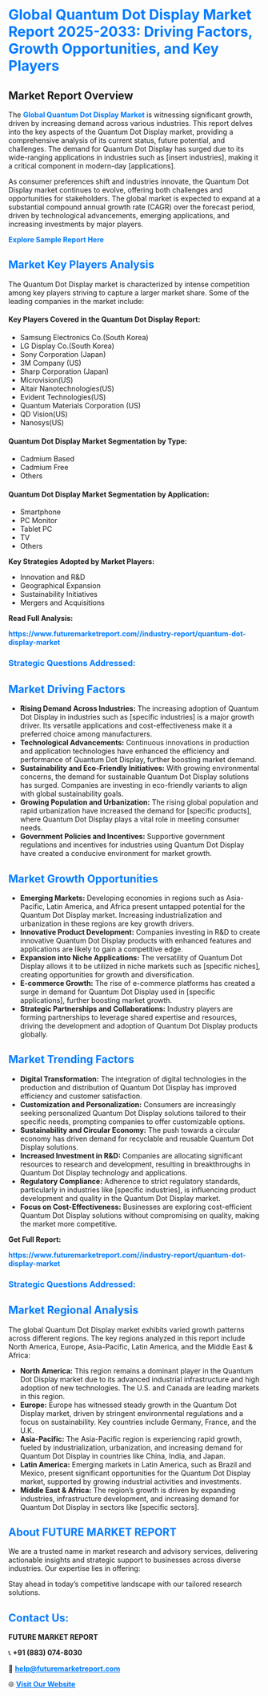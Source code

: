 <h1 style="color: #007BFF;">Global Quantum Dot Display Market Report 2025-2033: Driving Factors, Growth Opportunities, and Key Players</h1>

<section id="overview">
<h2>Market Report Overview</h2>
<p>The <a href="https://www.futuremarketreport.com//industry-report/quantum-dot-display-market" style="color: #007BFF; text-decoration: none;"><strong>Global Quantum Dot Display Market</strong></a> is witnessing significant growth, driven by increasing demand across various industries. This report delves into the key aspects of the Quantum Dot Display market, providing a comprehensive analysis of its current status, future potential, and challenges. The demand for Quantum Dot Display has surged due to its wide-ranging applications in industries such as [insert industries], making it a critical component in modern-day [applications].</p>
<p>As consumer preferences shift and industries innovate, the Quantum Dot Display market continues to evolve, offering both challenges and opportunities for stakeholders. The global market is expected to expand at a substantial compound annual growth rate (CAGR) over the forecast period, driven by technological advancements, emerging applications, and increasing investments by major players.</p>
</section>

<section id="overview">
<p><a href="https://www.futuremarketreport.com//request-sample/reportId=62981" style="color: #007BFF; text-decoration: none;"><strong>Explore Sample Report Here</strong></a></p>
</section>

<section id="key-players">
<h2 style="color: #007BFF;">Market Key Players Analysis</h2>
<p>The Quantum Dot Display market is characterized by intense competition among key players striving to capture a larger market share. Some of the leading companies in the market include:</p>
<h4>Key Players Covered in the Quantum Dot Display Report:</h4>
<ul><li>Samsung Electronics Co.(South Korea)</li><li>LG Display Co.(South Korea)</li><li>Sony Corporation (Japan)</li><li>3M Company (US)</li><li>Sharp Corporation (Japan)</li><li>Microvision(US)</li><li>Altair Nanotechnologies(US)</li><li>Evident Technologies(US)</li><li>Quantum Materials Corporation (US)</li><li>QD Vision(US)</li><li>Nanosys(US)</li></ul>
<h4>Quantum Dot Display Market Segmentation by Type:</h4>
<ul><li>Cadmium Based</li><li>Cadmium Free</li><li>Others</li></ul>

<h4>Quantum Dot Display Market Segmentation by Application:</h4>
<ul><li>Smartphone</li><li>PC Monitor</li><li>Tablet PC</li><li>TV</li><li>Others</li></ul>
<p><strong>Key Strategies Adopted by Market Players:</strong></p>
<ul>
<li>Innovation and R&D</li>
<li>Geographical Expansion</li>
<li>Sustainability Initiatives</li>
<li>Mergers and Acquisitions</li>
</ul>
</section>

<section>
<p><strong>Read Full Analysis: </strong></p><a href="https://www.futuremarketreport.com//industry-report/quantum-dot-display-market" style="color: #007BFF; text-decoration: none;"><strong>https://www.futuremarketreport.com//industry-report/quantum-dot-display-market</strong></a>
<h3 style="color: #007BFF;">Strategic Questions Addressed:</h3>
</section>

<section id="driving-factors">
<h2 style="color: #007BFF;">Market Driving Factors</h2>
<ul>
<li><strong>Rising Demand Across Industries:</strong> The increasing adoption of Quantum Dot Display in industries such as [specific industries] is a major growth driver. Its versatile applications and cost-effectiveness make it a preferred choice among manufacturers.</li>
<li><strong>Technological Advancements:</strong> Continuous innovations in production and application technologies have enhanced the efficiency and performance of Quantum Dot Display, further boosting market demand.</li>
<li><strong>Sustainability and Eco-Friendly Initiatives:</strong> With growing environmental concerns, the demand for sustainable Quantum Dot Display solutions has surged. Companies are investing in eco-friendly variants to align with global sustainability goals.</li>
<li><strong>Growing Population and Urbanization:</strong> The rising global population and rapid urbanization have increased the demand for [specific products], where Quantum Dot Display plays a vital role in meeting consumer needs.</li>
<li><strong>Government Policies and Incentives:</strong> Supportive government regulations and incentives for industries using Quantum Dot Display have created a conducive environment for market growth.</li>
</ul>
</section>

<section id="growth-opportunities">
<h2 style="color: #007BFF;">Market Growth Opportunities</h2>
<ul>
<li><strong>Emerging Markets:</strong> Developing economies in regions such as Asia-Pacific, Latin America, and Africa present untapped potential for the Quantum Dot Display market. Increasing industrialization and urbanization in these regions are key growth drivers.</li>
<li><strong>Innovative Product Development:</strong> Companies investing in R&D to create innovative Quantum Dot Display products with enhanced features and applications are likely to gain a competitive edge.</li>
<li><strong>Expansion into Niche Applications:</strong> The versatility of Quantum Dot Display allows it to be utilized in niche markets such as [specific niches], creating opportunities for growth and diversification.</li>
<li><strong>E-commerce Growth:</strong> The rise of e-commerce platforms has created a surge in demand for Quantum Dot Display used in [specific applications], further boosting market growth.</li>
<li><strong>Strategic Partnerships and Collaborations:</strong> Industry players are forming partnerships to leverage shared expertise and resources, driving the development and adoption of Quantum Dot Display products globally.</li>
</ul>
</section>

<section id="trending-factors">
<h2 style="color: #007BFF;">Market Trending Factors</h2>
<ul>
<li><strong>Digital Transformation:</strong> The integration of digital technologies in the production and distribution of Quantum Dot Display has improved efficiency and customer satisfaction.</li>
<li><strong>Customization and Personalization:</strong> Consumers are increasingly seeking personalized Quantum Dot Display solutions tailored to their specific needs, prompting companies to offer customizable options.</li>
<li><strong>Sustainability and Circular Economy:</strong> The push towards a circular economy has driven demand for recyclable and reusable Quantum Dot Display solutions.</li>
<li><strong>Increased Investment in R&D:</strong> Companies are allocating significant resources to research and development, resulting in breakthroughs in Quantum Dot Display technology and applications.</li>
<li><strong>Regulatory Compliance:</strong> Adherence to strict regulatory standards, particularly in industries like [specific industries], is influencing product development and quality in the Quantum Dot Display market.</li>
<li><strong>Focus on Cost-Effectiveness:</strong> Businesses are exploring cost-efficient Quantum Dot Display solutions without compromising on quality, making the market more competitive.</li>
</ul>
</section>

<section>
<p><strong>Get Full Report: </strong></p><a href="https://www.futuremarketreport.com//industry-report/quantum-dot-display-market" style="color: #007BFF; text-decoration: none;"><strong>https://www.futuremarketreport.com//industry-report/quantum-dot-display-market</strong></a>
<h3 style="color: #007BFF;">Strategic Questions Addressed:</h3>
</section>


<section id="regional-analysis">
<h2 style="color: #007BFF;">Market Regional Analysis</h2>
<p>The global Quantum Dot Display market exhibits varied growth patterns across different regions. The key regions analyzed in this report include North America, Europe, Asia-Pacific, Latin America, and the Middle East & Africa:</p>
<ul>
<li><strong>North America:</strong> This region remains a dominant player in the Quantum Dot Display market due to its advanced industrial infrastructure and high adoption of new technologies. The U.S. and Canada are leading markets in this region.</li>
<li><strong>Europe:</strong> Europe has witnessed steady growth in the Quantum Dot Display market, driven by stringent environmental regulations and a focus on sustainability. Key countries include Germany, France, and the U.K.</li>
<li><strong>Asia-Pacific:</strong> The Asia-Pacific region is experiencing rapid growth, fueled by industrialization, urbanization, and increasing demand for Quantum Dot Display in countries like China, India, and Japan.</li>
<li><strong>Latin America:</strong> Emerging markets in Latin America, such as Brazil and Mexico, present significant opportunities for the Quantum Dot Display market, supported by growing industrial activities and investments.</li>
<li><strong>Middle East & Africa:</strong> The region’s growth is driven by expanding industries, infrastructure development, and increasing demand for Quantum Dot Display in sectors like [specific sectors].</li>
</ul>
</section>

<footer>
<h2 style="color: #007BFF;">About FUTURE MARKET REPORT</h2>
<p>We are a trusted name in market research and advisory services, delivering actionable insights and strategic support to businesses across diverse industries. Our expertise lies in offering:</p>

<p>Stay ahead in today’s competitive landscape with our tailored research solutions.</p>

<h2 style="color: #007BFF;">Contact Us:</h2>
<p><strong>FUTURE MARKET REPORT</strong></p>
<p>📞 <strong>+91 (883) 074-8030</strong></p>
<p>📧 <strong><a href="mailto:help@futuremarketreport.com" style="color: #007BFF;">help@futuremarketreport.com</a></strong></p>
<p>🌐 <strong><a href="https://www.futuremarketreport.com/" style="color: #007BFF;">Visit Our Website</a></strong></p>
</footer>